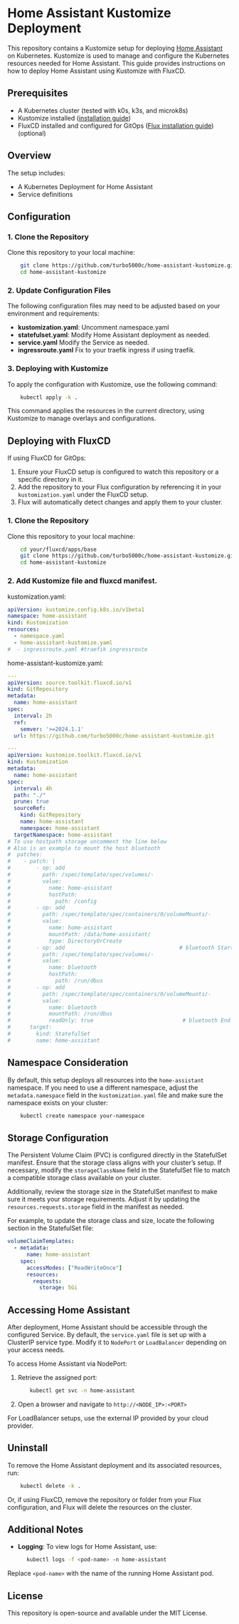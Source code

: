 # Home Assistant Kustomize Deployment

This repository contains a Kustomize setup for deploying [Home Assistant](https://www.home-assistant.io/) on Kubernetes. Kustomize is used to manage and configure the Kubernetes resources needed for Home Assistant. This guide provides instructions on how to deploy Home Assistant using Kustomize with FluxCD.

## Prerequisites

- A Kubernetes cluster (tested with k0s, k3s, and microk8s)
- Kustomize installed ([installation guide](https://kubectl.docs.kubernetes.io/installation/kustomize/))
- FluxCD installed and configured for GitOps ([Flux installation guide](https://fluxcd.io/docs/installation/)) (optional)
  
## Overview

The setup includes:

- A Kubernetes Deployment for Home Assistant
- Service definitions

## Configuration

### 1. Clone the Repository

Clone this repository to your local machine:

```bash
    git clone https://github.com/turbo5000c/home-assistant-kustomize.git
    cd home-assistant-kustomize
```

### 2. Update Configuration Files

The following configuration files may need to be adjusted based on your environment and requirements:

- **kustomization.yaml**: Uncomment namespace.yaml
- **statefulset.yaml**: Modify Home Assistant deployment as needed.
- **service.yaml** Modify the Service as needed.
- **ingressroute.yaml** Fix to your traefik ingress if using traefik.
  
### 3. Deploying with Kustomize

To apply the configuration with Kustomize, use the following command:
```bash
    kubectl apply -k .
```
This command applies the resources in the current directory, using Kustomize to manage overlays and configurations.


## Deploying with FluxCD

If using FluxCD for GitOps:

1. Ensure your FluxCD setup is configured to watch this repository or a specific directory in it.
2. Add the repository to your Flux configuration by referencing it in your `kustomization.yaml` under the FluxCD setup.
3. Flux will automatically detect changes and apply them to your cluster.

### 1. Clone the Repository

Clone this repository to your local machine:

```bash
    cd your/fluxcd/apps/base
    git clone https://github.com/turbo5000c/home-assistant-kustomize.git
    cd home-assistant-kustomize
```

### 2. Add Kustomize file and fluxcd manifest.

kustomization.yaml:
```yaml
apiVersion: kustomize.config.k8s.io/v1beta1
namespace: home-assistant
kind: Kustomization
resources:
  - namespace.yaml
  - home-assistant-kustomize.yaml
#  - ingressroute.yaml #traefik ingressroute
```

home-assistant-kustomize.yaml:
```yaml
---
apiVersion: source.toolkit.fluxcd.io/v1
kind: GitRepository
metadata:
  name: home-assistant
spec:
  interval: 2h
  ref:
    semver: '>=2024.1.1'
  url: https://github.com/turbo5000c/home-assistant-kustomize.git

---
apiVersion: kustomize.toolkit.fluxcd.io/v1
kind: Kustomization
metadata:
  name: home-assistant
spec:
  interval: 4h
  path: "./"
  prune: true
  sourceRef:
    kind: GitRepository
    name: home-assistant
    namespace: home-assistant
  targetNamespace: home-assistant
# To use hostpath storage uncomment the line below
# Also is an example to mount the host bluetooth
#  patches:
#    - patch: |
#        - op: add
#          path: /spec/template/spec/volumes/-
#          value:
#            name: home-assistant
#            hostPath:
#              path: /config
#        - op: add
#          path: /spec/template/spec/containers/0/volumeMounts/-
#          value:
#            name: home-assistant
#            mountPath: /data/home-assistant/
#            type: DirectoryOrCreate
#        - op: add                                    # bluetooth Start
#          path: /spec/template/spec/volumes/-
#          value:
#            name: bluetooth
#            hostPath:
#              path: /run/dbus
#        - op: add
#          path: /spec/template/spec/containers/0/volumeMounts/-
#          value:
#            name: bluetooth
#            mountPath: /run/dbus
#            readOnly: true                            # bluetooth End
#      target:
#        kind: StatefulSet
#        name: home-assistant
```

## Namespace Consideration

By default, this setup deploys all resources into the `home-assistant` namespace. If you need to use a different namespace, adjust the `metadata.namespace` field in the `kustomization.yaml` file and make sure the namespace exists on your cluster:

```bash
    kubectl create namespace your-namespace
```


## Storage Configuration

The Persistent Volume Claim (PVC) is configured directly in the StatefulSet manifest. Ensure that the storage class aligns with your cluster’s setup. If necessary, modify the `storageClassName` field in the StatefulSet file to match a compatible storage class available on your cluster.

Additionally, review the storage size in the StatefulSet manifest to make sure it meets your storage requirements. Adjust it by updating the `resources.requests.storage` field in the manifest as needed.

For example, to update the storage class and size, locate the following section in the StatefulSet file:

```yaml
volumeClaimTemplates:
  - metadata:
      name: home-assistant 
    spec:
      accessModes: ["ReadWriteOnce"]
      resources:
        requests:
          storage: 5Gi
```

## Accessing Home Assistant

After deployment, Home Assistant should be accessible through the configured Service. By default, the `service.yaml` file is set up with a ClusterIP service type. Modify it to `NodePort` or `LoadBalancer` depending on your access needs.

To access Home Assistant via NodePort:

1. Retrieve the assigned port:
```bash
       kubectl get svc -n home-assistant
```
2. Open a browser and navigate to `http://<NODE_IP>:<PORT>`

For LoadBalancer setups, use the external IP provided by your cloud provider.

## Uninstall

To remove the Home Assistant deployment and its associated resources, run:
```bash
    kubectl delete -k .
```
Or, if using FluxCD, remove the repository or folder from your Flux configuration, and Flux will delete the resources on the cluster.

## Additional Notes

- **Logging**: To view logs for Home Assistant, use:
```bash
      kubectl logs -f <pod-name> -n home-assistant
```
Replace `<pod-name>` with the name of the running Home Assistant pod.

## License

This repository is open-source and available under the MIT License.
